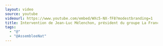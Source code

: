 ```yaml
---
layout: video
source: youtube
videourl: https://www.youtube.com/embed/WXc5-NX-fF8?modestbranding=1
title: Intervention de Jean-Luc Mélenchon, président du groupe La France insoumise à l'Assemblée nationale
tags:
  - "@"
  - "@AssembleeNat"
---
```

